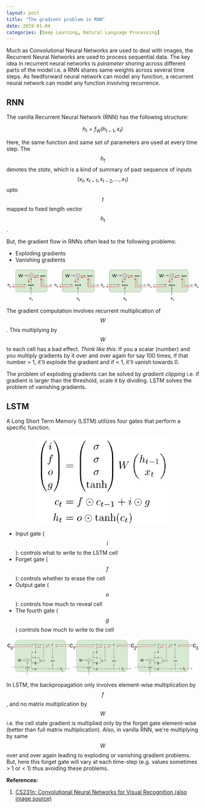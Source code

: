 ```yaml
---
layout: post
title: "The gradient problem in RNN"
date: 2019-01-04
categories: [Deep Learning, Natural Language Processing]
---
```


Much as Convolutional Neural Networks are used to deal with images, the Recurrent Neural Networks are used to process sequential data. The key idea in recurrent neural networks is *parameter sharing* across different parts of the model i.e. a RNN shares same weights across several time steps. As feedforward neural network can model any function, a recurrent neural network can model any function involving recurrence.

## RNN

The vanilla Recurrent Neural Network (RNN) has the following structure: 

$$h_t = f_W(h_{t-1}, x_t)$$

Here, the same function and same set of parameters are used at every time step. The $$h_t$$ denotes the *state*, which is a kind of summary of past sequence of inputs $$(x_t, x_{t-1}, x_{t-2}, ..., x_1)$$ upto $$t$$ mapped to fixed length vector $$h_t$$.

But, the gradient flow in RNNs often lead to the following problems:

* Exploding gradients
* Vanishing gradients  

<img src="/img/gradient_flow_rnn.png" style="display: block; margin: auto; width: auto; max-width: 100%;">


The gradient computation involves recurrent multiplication of $$W$$. This multiplying by $$W$$ to each cell has a bad effect. *Think like this:* If you a scalar (number) and you multiply gradients by it over and over again for say 100 times, if that number > 1, it'll explode the gradient and if < 1, it'll vanish towards 0.

The problem of exploding gradients can be solved by *gradient clipping* i.e. if gradient is larger than the threshold, scale it by dividing. LSTM solves the problem of vanishing gradients.

## LSTM

A Long Short Term Memory (LSTM) utilizes four gates that perform a specific function.

<img src="/img/lstm.png" style="display: block; margin: auto; width: auto; max-width: 100%;">


* Input gate ($$i$$): controls what to write to the LSTM cell
* Forget gate ($$f$$): controls whether to erase the cell
* Output gate ($$o$$): controls how much to reveal cell
* The fourth gate ($$g$$) controls how much to write to the cell

<img src="/img/gradient_flow_lstm.png" style="display: block; margin: auto; width: auto; max-width: 100%;">

In LSTM, the backpropagation only involves element-wise multiplication by $$f$$, and no matrix multiplication by $$W$$ i.e. the cell state gradient is multiplied only by the forget gate element-wise (better than full matrix multiplication). Also, in vanilla RNN, we're multiplying by same $$W$$ over and over again leading to exploding or vanishing gradient problems. But, here this forget gate will vary at each time-step (e.g. values sometimes > 1 or < 1) thus avoiding these problems.

**References:**  
1. [CS231n: Convolutional Neural Networks for Visual Recognition (also image source)](http://cs231n.stanford.edu/)
